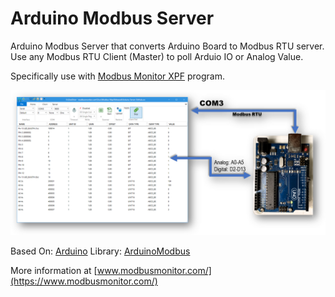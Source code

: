 # Arduino Modbus Server

Arduino Modbus Server that converts Arduino Board to Modbus RTU server. Use any Modbus RTU Client (Master) to poll Arduio IO or Analog Value. 

Specifically use with [Modbus Monitor XPF]([url](https://www.modbusmonitor.com/)) program. 

![Arduino Modbus RTU Server](/assets/ArduinoModbusMonitorXPF.png?raw=false "Arduino Modbus RTU Server")


Based On: [Arduino]([url](https://github.com/arduino-libraries/ArduinoModbus))
Library: [ArduinoModbus]([url](https://www.arduino.cc/reference/en/libraries/arduinomodbus/))


More information at [www.modbusmonitor.com/](https://www.modbusmonitor.com/)
